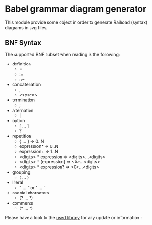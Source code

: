 Babel grammar diagram generator
===============================

This module provide some object in order to generate Railroad (syntax) diagrams in svg files. 

BNF Syntax
----------
The supported BNF subset when reading is the following:

* definition
    * =
    * :=
    * ::=
* concatenation
    * ,
    * \<space\>
* termination
    * ;
* alternation
    * |
* option
    * [ ... ]
    * ?
* repetition
    * { ... } =\> 0..N
    * expression* =\> 0..N
    * expression+ =\> 1..N
    * \<digits\> * expression =\> \<digits\>...\<digits\>
    * \<digits\> * [expression] =\> \<0\>...\<digits\>
    * \<digits\> * expression? =\> \<0\>...\<digits\>
* grouping
     * ( ... )
* literal
     * " ... " or ' ... '
* special characters
    *  (? ... ?)
*  comments
    * (\* ... \*)

Please have a look to the [used library](https://github.com/Chrriis/RRDiagram) for any update or information :

